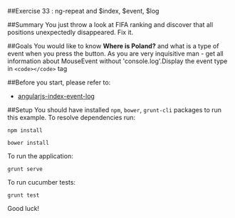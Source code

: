 ##Exercise 33 : ng-repeat and $index, $event, $log

##Summary
You just throw a look at FIFA ranking and discover that all positions unexpectedly disappeared. Fix it.

##Goals
You would like to know **Where is Poland?** and what is a type of event when you press the button. As you are very inquisitive man - get all information about MouseEvent without 'console.log'.Display the event type in `<code></code>` tag

##Before you start, please refer to:
* [angularjs-index-event-log](https://egghead.io/lessons/angularjs-index-event-log)


##Setup
 You should have installed `npm`, `bower`, `grunt-cli`  packages to run this example. To resolve dependencies run:

```
npm install
```

```
bower install
```

To run the application:

```
grunt serve
```

To run cucumber tests:

```
grunt test
```

Good luck!
